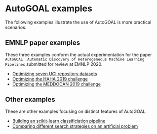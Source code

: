 # AutoGOAL examples

The following examples illustrate the use of AutoGOAL is more practical scenarios.

## EMNLP paper examples

These three examples conform the actual experimentation for the paper
`AutoGOAL: Automatic Discovery of Heterogeneous Machine Learning Pipelines` submitted for review
at EMNLP 2020.

* [Optimizing seven UCI repository datasets](./solving_uci_datasets)
* [Optimizing the HAHA 2019 challenge](./solving_haha_2019)
* [Optimizing the MEDDOCAN 2019 challenge](./solving_meddocan_2019)

## Other examples

These are other examples focusing on distinct features of AutoGOAL.

* [Building an scikit-learn classificiation pipeline](./sklearn_simple_grammar)
* [Comparing different search strategies on an artificial problem](./comparing_search_strategies)
